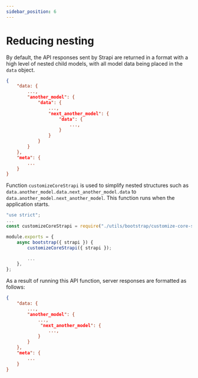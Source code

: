 ```yaml
---
sidebar_position: 6
---
```


# Reducing nesting

By default, the API responses sent by Strapi are returned in a format with a high level of nested child models, with all model data being placed in the `data` object.

```json
{
    "data: {
        ...,
        "another_model": {
            "data": {
                ...,
                "next_another_model": {
                    "data": {
                        ...,
                    }
                }
            }
        }
    },
    "meta": {
        ...
    }
}
```

Function `customizeCoreStrapi` is used to simplify nested structures such as `data.another_model.data.next_another_model.data` to `data.another_model.next_another_model`. This function runs when the application starts.

```javascript title="./backend/src/index.js"
"use strict";
...
const customizeCoreStrapi = require("./utils/bootstrap/customize-core-strapi");

module.exports = {
    async bootstrap({ strapi }) {
        customizeCoreStrapi({ strapi });

        ...
    },
};
```

As a result of running this API function, server responses are formatted as follows:

```json
{
    "data: {
        ...,
        "another_model": {
            ...,
             "next_another_model": {
                ...,
            }
        }
    },
    "meta": {
        ...
    }
}
```
